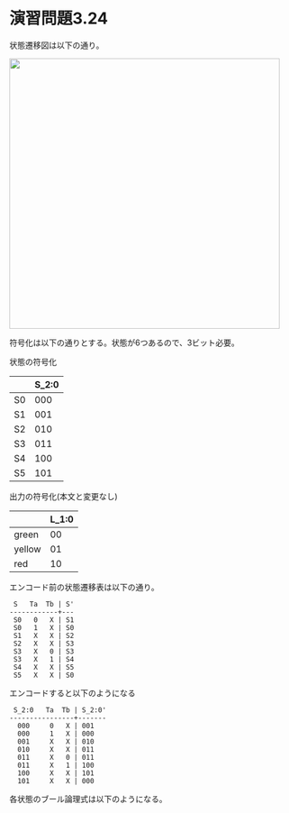 # 演習問題3.24

状態遷移図は以下の通り。

<img src="https://horie-t.github.io/DigitalDesignAndComputerArchitecture-Ans/images/ex3-24/ex3-24-state.svg" width="480px" />

符号化は以下の通りとする。状態が6つあるので、3ビット必要。

状態の符号化

| | S_2:0 |
| --- | --- |
| S0 | 000 |
| S1 | 001 |
| S2 | 010 |
| S3 | 011 |
| S4 | 100 |
| S5 | 101 |
	   
出力の符号化(本文と変更なし)
	   
| | L_1:0 |
| --- | --- |
| green | 00 |
| yellow | 01 |
| red | 10 |
	   
エンコード前の状態遷移表は以下の通り。
	   
```	   
 S   Ta  Tb | S'
------------+---
 S0   0   X | S1
 S0   1   X | S0
 S1   X   X | S2
 S2   X   X | S3
 S3   X   0 | S3
 S3   X   1 | S4
 S4   X   X | S5
 S5   X   X | S0
```    	   
       	   
エンコードすると以下のようになる
       	   
```    	   
 S_2:0   Ta  Tb | S_2:0'
----------------+-------
  000     0   X | 001	
  000     1   X | 000	
  001     X   X | 010	
  010     X   X | 011	
  011     X   0 | 011	
  011     X   1 | 100	
  100     X   X | 101	
  101     X   X | 000	
```	   
	   
各状態のブール論理式は以下のようになる。
	   
	   
